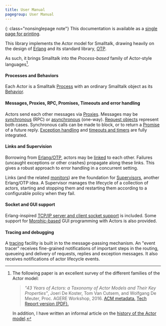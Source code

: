 ```yaml
---
title: User Manual
pagegroup: User Manual
---
```


{: class="nonsinglepage note"}
This documentation is available as a
[single page for printing](singlepage.html).

This library implements the Actor model for Smalltalk, drawing heavily
on the design of [Erlang](https://www.erlang.org/) and its standard
library, [OTP][].

As such, it brings Smalltalk into the *Process-based* family of
Actor-style languages[^DeKoster2016].

#### Processes and Behaviors

Each Actor is a Smalltalk [Process](processes.html) with an ordinary
Smalltalk object as its [Behavior](behaviors.html).

#### Messages, Proxies, RPC, Promises, Timeouts and error handling

Actors send each other messages via [Proxies](proxies.html). Messages
may be [synchronous](synchronous-calls.html) (RPC) or
[asynchronous](asynchronous-calls.html) (one-way).
[Request objects](requests.html) represent both cases. Synchronous
calls can be made to block, or to return a [Promise](promises.html) of
a future reply. [Exception handling](error-handling.html) and
[timeouts and timers](time.html) are fully integrated.

#### Links and Supervision

Borrowing from [Erlang/OTP][OTP], actors may be
[linked](links-and-monitors.html) to each other. Failures (uncaught
exceptions or other crashes) propagate along these links. This gives a
robust approach to error handling in a concurrent setting.

Links (and the related [monitors](links-and-monitors.html#monitors))
are the foundation for [Supervisors](supervision.html), another
Erlang/OTP idea. A Supervisor manages the lifecycle of a collection of
actors, starting and stopping them and restarting them according to a
configurable policy when they fail.

#### Socket and GUI support

Erlang-inspired
[TCP/IP server and client socket support](sockets.html) is included.
Some support for [Morphic-based](morphic.html) GUI programming with
Actors is also provided.

#### Tracing and debugging

A [tracing](tracing.html) facility is built in to the message-passing
mechanism. An "event tracer" receives fine-grained notifications of
important steps in the routing, queueing and delivery of requests,
replies and exception messages. It also receives notifications of
actor lifecycle events.

  [^DeKoster2016]: The following paper is an excellent survey of the
    different families of the Actor model:

    > *"43 Years of Actors: a Taxonomy of Actor Models and Their Key
    Properties"*, Joeri De Koster, Tom Van Cutsem, and Wolfgang De
    Meuter, Proc. AGERE Workshop, 2016.
    [ACM metadata.](https://dl.acm.org/citation.cfm?id=3001890)
    [Tech Report version (PDF).](http://soft.vub.ac.be/Publications/2016/vub-soft-tr-16-11.pdf)

    In addition, I have written an informal article on the
    [history of the Actor model](https://eighty-twenty.org/2016/10/18/actors-hopl).

  [OTP]: http://erlang.org/doc/
